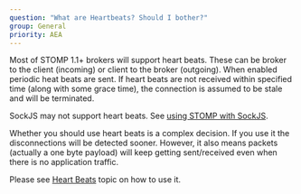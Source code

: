 ```yaml
---
question: "What are Heartbeats? Should I bother?"
group: General
priority: AEA
---
```


Most of STOMP 1.1+ brokers will support heart beats.
These can be broker to the client (incoming) or client to the broker (outgoing).
When enabled periodic heat beats are sent.
If heart beats are not received within specified time (along with some grace time),
the connection is assumed to be stale and will be terminated.

SockJS may not support heart beats.
See [using STOMP with SockJS](/guide/stompjs/rx-stomp/ng2-stompjs/2018/09/10/using-stomp-with-sockjs.html).

Whether you should use heart beats is a complex decision.
If you use it the disconnections will be detected sooner.
However, it also means packets (actually a one byte payload) will keep getting sent/received even when
there is no application traffic.

Please see [Heart Beats](/guide/stompjs/2018/06/29/using-stompjs-v5.html#heart-beating)
topic on how to use it.
